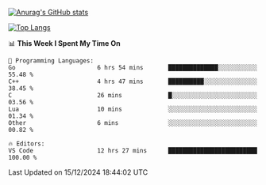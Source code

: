 [![Anurag's GitHub stats](https://github-readme-stats.vercel.app/api?username=wugouzi&count_private=true)](https://github.com/anuraghazra/github-readme-stats)

[![Top Langs](https://github-readme-stats.vercel.app/api/top-langs/?username=wugouzi&layout=compact&count_private=true&hide=html)](https://github.com/anuraghazra/github-readme-stats)

<!--START_SECTION:waka-->
📊 **This Week I Spent My Time On** 

```text
💬 Programming Languages: 
Go                       6 hrs 54 mins       ██████████████░░░░░░░░░░░   55.48 % 
C++                      4 hrs 47 mins       ██████████░░░░░░░░░░░░░░░   38.45 % 
C                        26 mins             █░░░░░░░░░░░░░░░░░░░░░░░░   03.56 % 
Lua                      10 mins             ░░░░░░░░░░░░░░░░░░░░░░░░░   01.34 % 
Other                    6 mins              ░░░░░░░░░░░░░░░░░░░░░░░░░   00.82 % 

🔥 Editors: 
VS Code                  12 hrs 27 mins      █████████████████████████   100.00 % 
```


 Last Updated on 15/12/2024 18:44:02 UTC
<!--END_SECTION:waka-->

<!--
**wugouzi/wugouzi** is a ✨ _special_ ✨ repository because its `README.md` (this file) appears on your GitHub profile.

Here are some ideas to get you started:

- 🔭 I’m currently working on ...
- 🌱 I’m currently learning ...
- 👯 I’m looking to collaborate on ...
- 🤔 I’m looking for help with ...
- 💬 Ask me about ...
- 📫 How to reach me: ...
- 😄 Pronouns: ...
- ⚡ Fun fact: ...
-->
